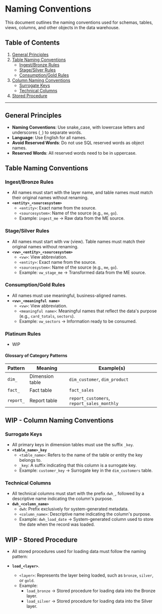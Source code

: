 # **Naming Conventions**

This document outlines the naming conventions used for schemas, tables, views, columns, and other objects in the data warehouse.

## **Table of Contents**

1. [General Principles](#general-principles)
2. [Table Naming Conventions](#table-naming-conventions)
   - [Ingest/Bronze Rules](#ingest-bronze-rules)
   - [Stage/Silver Rules](#stage-silver-rules)
   - [Consumption/Gold Rules](#consumption-gold-rules)
3. [Column Naming Conventions](#column-naming-conventions)
   - [Surrogate Keys](#surrogate-keys)
   - [Technical Columns](#technical-columns)
4. [Stored Procedure](#stored-procedure-naming-conventions)
---

## **General Principles**

- **Naming Conventions**: Use snake_case, with lowercase letters and underscores (`_`) to separate words.
- **Language**: Use English for all names.
- **Avoid Reserved Words**: Do not use SQL reserved words as object names.
- **Reserved Words**: All reserved words need to be in uppercase.

## **Table Naming Conventions**

### **Ingest/Bronze Rules**
- All names must start with the layer name, and table names must match their original names without renaming.
- **`<entity>_<sourcesystem>`**  
  - `<entity>`: Exact name from the source.  
  - `<sourcesystem>`: Name of the source (e.g., `me`, `go`).  
  - Example: `ingest_me` → Raw data from the ME source.

### **Stage/Silver Rules**
- All names must start with vw (view). Table names must match their original names without renaming.
- **`<vw>_<entity>_<sourcesystem>`** 
  - `<vw>`: View abbreviation.
  - `<entity>`: Exact name from the source.  
  - `<sourcesystem>`: Name of the source (e.g., `me`, `go`).  
  - Example: `vw_stage_me` → Transformed data from the ME source.

### **Consumption/Gold Rules**
- All names must use meaningful, business-aligned names.
- **`<vw>_<meaningful name>`** 
  - `<vw>`: View abbreviation.
  - `<meaningful name>`: Meaningful names that reflect the data's purpose (e.g., `card_totals`, `sectors`).  
  - Example: `vw_sectors` → Information ready to be consumed. 

### **Platinum Rules**
- WIP


#### **Glossary of Category Patterns**

| Pattern     | Meaning                           | Example(s)                              |
|-------------|-----------------------------------|-----------------------------------------|
| `dim_`      | Dimension table                  | `dim_customer`, `dim_product`           |
| `fact_`     | Fact table                       | `fact_sales`                            |
| `report_`   | Report table                     | `report_customers`, `report_sales_monthly`   |

## **WIP - Column Naming Conventions**

### **Surrogate Keys**  
- All primary keys in dimension tables must use the suffix `_key`.
- **`<table_name>_key`**  
  - `<table_name>`: Refers to the name of the table or entity the key belongs to.  
  - `_key`: A suffix indicating that this column is a surrogate key.  
  - Example: `customer_key` → Surrogate key in the `dim_customers` table.
  
### **Technical Columns**
- All technical columns must start with the prefix `dwh_`, followed by a descriptive name indicating the column's purpose.
- **`dwh_<column_name>`**  
  - `dwh`: Prefix exclusively for system-generated metadata.  
  - `<column_name>`: Descriptive name indicating the column's purpose.  
  - Example: `dwh_load_date` → System-generated column used to store the date when the record was loaded.
 
## **WIP - Stored Procedure**

- All stored procedures used for loading data must follow the naming pattern:
- **`load_<layer>`**.
  
  - `<layer>`: Represents the layer being loaded, such as `bronze`, `silver`, or `gold`.
  - Example: 
    - `load_bronze` → Stored procedure for loading data into the Bronze layer.
    - `load_silver` → Stored procedure for loading data into the Silver layer.